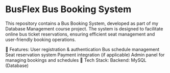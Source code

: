 # BusFlex Bus Booking System
This repository contains a Bus Booking System, developed as part of my Database Management course project. The system is designed to facilitate online bus ticket reservations, ensuring efficient seat management and user-friendly booking operations.

🔹 Features:
User registration & authentication
Bus schedule management
Seat reservation system
Payment integration (if applicable)
Admin panel for managing bookings and schedules
🔹 Tech Stack:
Backend: MySQL (Database)
